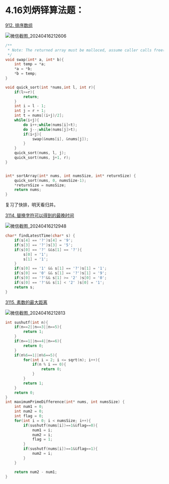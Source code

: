 # 4.16刘炳铎算法题：

[912. 排序数组](https://leetcode.cn/problems/sort-an-array/)

![微信截图_20240416212606](https://gitee.com/liu-bingduo/pic-bed/raw/master/img/%E5%BE%AE%E4%BF%A1%E6%88%AA%E5%9B%BE_20240416212606.png)

```C
/**
 * Note: The returned array must be malloced, assume caller calls free().
 */
void swap(int* a, int* b){
    int temp = *a;
    *a = *b;
    *b = temp;
}

void quick_sort(int *nums,int l, int r){
    if(l>=r){
        return;
    }
    int i = l - 1;
    int j = r + 1;
    int t = nums[(i+j)/2];
    while(i<j){
        do i++;while(nums[i]<t);
        do j--;while(nums[j]>t);
        if(i<j){
            swap(&nums[i], &nums[j]);
        }
    }
    quick_sort(nums, l, j);
    quick_sort(nums, j+1, r);
}


int* sortArray(int* nums, int numsSize, int* returnSize) {
    quick_sort(nums, 0, numsSize-1);
    *returnSize = numsSize;
    return nums;
}
```

复习了快排，明天看归并。

[3114. 替换字符可以得到的最晚时间](https://leetcode.cn/problems/latest-time-you-can-obtain-after-replacing-characters/)

![微信截图_20240416212948](https://gitee.com/liu-bingduo/pic-bed/raw/master/img/%E5%BE%AE%E4%BF%A1%E6%88%AA%E5%9B%BE_20240416212948.png)

```c
char* findLatestTime(char* s) {
    if(s[4] == '?')s[4] = '9';
    if(s[3] == '?')s[3] = '5';
    if(s[0] == '?' &&s[1] == '?'){
        s[0] = '1';
        s[1] = '1';
    }
    if(s[0] == '1' && s[1] == '?')s[1] = '1';
    if(s[0] == '0' && s[1] == '?')s[1] = '9';
    if(s[0] == '?'&& s[1] >= '2' )s[0] = '0';
    if(s[0] == '?'&& s[1] < '2' )s[0] = '1';
    return s;
}
```

[3115. 素数的最大距离](https://leetcode.cn/problems/maximum-prime-difference/)

![微信截图_20240416212813](https://gitee.com/liu-bingduo/pic-bed/raw/master/img/%E5%BE%AE%E4%BF%A1%E6%88%AA%E5%9B%BE_20240416212813.png)

```c
int sushutf(int n){
    if(n==2||n==3||n==5){
        return 1;
    }
    if(n==1||n==4||n==6){
        return 0;
    }
    if(n%6==1||n%6==5){
        for(int i = 2; i <= sqrt(n); i++){
            if(n % i == 0){
                return 0;
            }
        }
        return 1;
    }
    return 0;
}
int maximumPrimeDifference(int* nums, int numsSize) {
    int num1 = 0;
    int num2 = 0;
    int flag = 0;
    for(int i = 0; i < numsSize; i++){
        if(sushutf(nums[i])==1&&flag==0){
            num1 = i;
            num2 = i;
            flag = 1;
        }
        if(sushutf(nums[i])==1&&flag==1){
            num2 = i;
        }
    }

    return num2 - num1;
}
```

